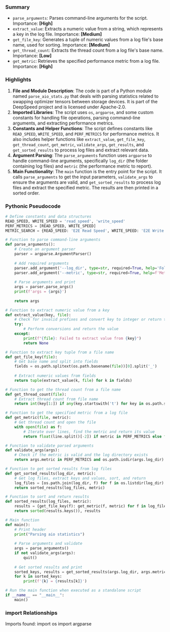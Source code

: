 

### Summary



* `parse_arguments`: Parses command-line arguments for the script. Importance: **[High]**
* `extract_value`: Extracts a numeric value from a string, which represents a key in the log file. Importance: **[Medium]**
* `get_file_key`: Generates a tuple of numeric values from a log file's base name, used for sorting. Importance: **[Medium]**
* `get_thread_count`: Extracts the thread count from a log file's base name. Importance: **[Low]**
* `get_metric`: Retrieves the specified performance metric from a log file. Importance: **[High]**

### Highlights



1. **File and Module Description**: The code is part of a Python module named `parse_aio_stats.py` that deals with parsing statistics related to swapping optimizer tensors between storage devices. It is part of the DeepSpeed project and is licensed under Apache-2.0.
2. **Imported Libraries**: The script uses `os`, `argparse`, and some custom constants for handling file operations, parsing command-line arguments, and extracting performance metrics.
3. **Constants and Helper Functions**: The script defines constants like `READ_SPEED`, `WRITE_SPEED`, and `PERF_METRICS` for performance metrics. It also includes helper functions like `extract_value`, `get_file_key`, `get_thread_count`, `get_metric`, `validate_args`, `get_results`, and `get_sorted_results` to process log files and extract relevant data.
4. **Argument Parsing**: The `parse_arguments` function uses `argparse` to handle command-line arguments, specifically `log_dir` (the folder containing log files) and `metric` (the performance metric to report).
5. **Main Functionality**: The `main` function is the entry point for the script. It calls `parse_arguments` to get the input parameters, `validate_args` to ensure the arguments are valid, and `get_sorted_results` to process log files and extract the specified metric. The results are then printed in a sorted order.

### Pythonic Pseudocode

```python
# Define constants and data structures
READ_SPEED, WRITE_SPEED = 'read_speed', 'write_speed'
PERF_METRICS = [READ_SPEED, WRITE_SPEED]
METRIC_SEARCH = {READ_SPEED: 'E2E Read Speed', WRITE_SPEED: 'E2E Write Speed'}

# Function to parse command-line arguments
def parse_arguments():
    # Create an argument parser
    parser = argparse.ArgumentParser()
    
    # Add required arguments
    parser.add_argument('--log_dir', type=str, required=True, help='Folder containing log files')
    parser.add_argument('--metric', type=str, required=True, help=f'Metric to extract: {PERF_METRICS}')
    
    # Parse arguments and print
    args = parser.parse_args()
    print(f'args = {args}')
    
    return args

# Function to extract numeric value from a key
def extract_value(key, file):
    # Check for invalid prefixes and convert key to integer or return the key as is
    try:
        # Perform conversions and return the value
    except:
        print(f"{file}: Failed to extract value from {key}")
        return None

# Function to extract key tuple from a file name
def get_file_key(file):
    # Get base name and split into fields
    fields = os.path.splitext(os.path.basename(file))[0].split('_')
    
    # Extract numeric values from fields
    return tuple(extract_value(k, file) for k in fields)

# Function to get the thread count from a file name
def get_thread_count(file):
    # Extract thread count from file name
    return int(key[1:]) if any(key.startswith('t') for key in os.path.splitext(os.path.basename(file))[0].split('_')) else 1

# Function to get the specified metric from a log file
def get_metric(file, metric):
    # Get thread count and open the file
    with open(file) as f:
        # Iterate over lines, find the metric and return its value
        return float(line.split()[-2]) if metric in PERF_METRICS else float(line.split('=')[-1])

# Function to validate parsed arguments
def validate_args(args):
    # Check if the metric is valid and the log directory exists
    return args.metric in PERF_METRICS and os.path.isdir(args.log_dir)

# Function to get sorted results from log files
def get_sorted_results(log_dir, metric):
    # Get log files, extract keys and values, sort, and return
    log_files = [os.path.join(log_dir, f) for f in os.listdir(log_dir) if os.path.isfile(os.path.join(log_dir, f))]
    return sorted_results(log_files, metric)

# Function to sort and return results
def sorted_results(log_files, metric):
    results = {get_file_key(f): get_metric(f, metric) for f in log_files}
    return sorted(results.keys()), results

# Main function
def main():
    # Print header
    print("Parsing aio statistics")
    
    # Parse arguments and validate
    args = parse_arguments()
    if not validate_args(args):
        quit()
    
    # Get sorted results and print
    sorted_keys, results = get_sorted_results(args.log_dir, args.metric)
    for k in sorted_keys:
        print(f'{k} = {results[k]}')

# Run the main function when executed as a standalone script
if __name__ == "__main__":
    main()
```


### import Relationships

Imports found:
import os
import argparse